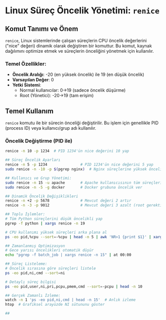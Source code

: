 # Linux Süreç Öncelik Yönetimi: `renice`

## Komut Tanımı ve Önem

`renice`, Linux sistemlerinde çalışan süreçlerin CPU öncelik değerlerini ("nice" değeri) dinamik olarak değiştiren bir komuttur. Bu komut, kaynak dağılımını optimize etmek ve süreçlerin önceliğini yönetmek için kullanılır. 

### Temel Özellikler:
- **Öncelik Aralığı**: -20 (en yüksek öncelik) ile 19 (en düşük öncelik)
- **Varsayılan Değer**: 0
- **Yetki Sistemi**:
  - Normal kullanıcılar: 0→19 (sadece öncelik düşürme)
  - Root (Yönetici): -20→19 (tam erişim)

## Temel Kullanım

`renice` komutu ile bir sürecin önceliği değiştirilir. Bu işlem için genellikle PID (process ID) veya kullanıcı/grup adı kullanılır.

### Öncelik Değiştirme (PID ile)
```bash
renice -n 10 -p 1234  # PID 1234'ün nice değerini 10 yap

## Süreç Öncelik Ayarları
renice -n 5 -p 1234               # PID 1234'ün nice değerini 5 yap
sudo renice -n -10 -p $(pgrep nginx)  # Nginx süreçlerine yüksek öncelik

## Kullanıcı ve Grup Yönetimi:
sudo renice -n 15 -u apache       # Apache kullanıcısının tüm süreçleri
sudo renice -n -5 -g docker       # Docker grubuna öncelik ver

## Dinamik Öncelik Değişiklikleri
renice -n +2 -p 5678              # Mevcut değeri 2 artır
renice -n -3 -p 9012              # Mevcut değeri 3 azalt (root gerektirir)

## Toplu İşlemler:
# Tüm Python süreçlerini düşük öncelikli yap
pgrep -f python | xargs renice -n 19

# CPU kullanımı yüksek süreçleri arka plana al
ps -eo pid,%cpu --sort=-%cpu | head -n 5 | awk 'NR>1 {print $1}' | xargs renice -n 19

## Zamanlanmış Optimizasyon
# Gece yarısı öncelikleri otomatik düşür
echo "pgrep -f batch_job | xargs renice -n 15" | at 00:00

## Süreç Listeleme:
# Öncelik sırasına göre süreçleri listele
ps -eo pid,ni,cmd --sort=ni

# Detaylı süreç bilgisi
ps -eo pid,user,ni,pri,pcpu,pmem,cmd --sort=-pcpu | head -n 10

## Gerçek Zamanlı İzleme:
watch -n 1 'ps -eo pid,ni,cmd | head -n 15'  # Anlık izleme
htop  # Grafiksel arayüzde NI sütununu göster

## 
